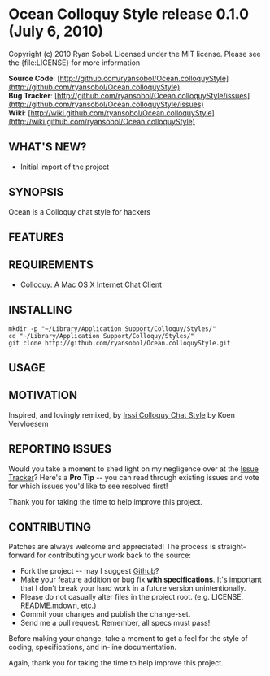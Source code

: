 Ocean Colloquy Style release 0.1.0 (July 6, 2010)
=================================================

Copyright (c) 2010 Ryan Sobol. Licensed under the MIT license. Please see the {file:LICENSE} for more information

**Source Code**: [http://github.com/ryansobol/Ocean.colloquyStyle](http://github.com/ryansobol/Ocean.colloquyStyle)  
**Bug Tracker**: [http://github.com/ryansobol/Ocean.colloquyStyle/issues](http://github.com/ryansobol/Ocean.colloquyStyle/issues)  
**Wiki**: [http://wiki.github.com/ryansobol/Ocean.colloquyStyle](http://wiki.github.com/ryansobol/Ocean.colloquyStyle)

WHAT'S NEW?
-----------

  * Initial import of the project

SYNOPSIS
--------

Ocean is a Colloquy chat style for hackers

FEATURES
--------



REQUIREMENTS
------------

  * [Colloquy: A Mac OS X Internet Chat Client](http://colloquy.info/)

INSTALLING
----------

    mkdir -p "~/Library/Application Support/Colloquy/Styles/"
    cd "~/Library/Application Support/Colloquy/Styles/"
    git clone http://github.com/ryansobol/Ocean.colloquyStyle.git

USAGE
-----



MOTIVATION
----------

Inspired, and lovingly remixed, by [Irssi Colloquy Chat Style](http://colloquy.info/extras/details.php?file=63) by Koen Vervloesem

REPORTING ISSUES
----------------

Would you take a moment to shed light on my negligence over at the [Issue Tracker](http://github.com/ryansobol/Ocean.colloquyStyle/issues)?  Here's a **Pro Tip** -- you can read through existing issues and vote for which issues you'd like to see resolved first!

Thank you for taking the time to help improve this project.

CONTRIBUTING
------------

Patches are always welcome and appreciated!  The process is straight-forward for contributing your work back to the source:

* Fork the project -- may I suggest [Github](http://www.github.com)?
* Make your feature addition or bug fix **with specifications**.  It's important that I don't break your hard work in a future version unintentionally.
* Please do not casually alter files in the project root. (e.g. LICENSE, README.mdown, etc.)
* Commit your changes and publish the change-set.
* Send me a pull request.  Remember, all specs must pass!

Before making your change, take a moment to get a feel for the style of coding, specifications, and in-line documentation.

Again, thank you for taking the time to help improve this project.
